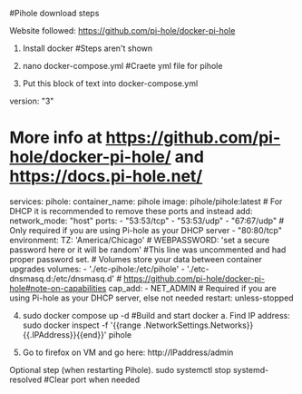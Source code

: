 #Pihole download steps

Website followed: https://github.com/pi-hole/docker-pi-hole

1. Install docker #Steps aren't shown

2. nano docker-compose.yml #Craete yml file for pihole


3. Put this block of text into docker-compose.yml

version: "3"

# More info at https://github.com/pi-hole/docker-pi-hole/ and https://docs.pi-hole.net/
services:
  pihole:
    container_name: pihole
    image: pihole/pihole:latest
    # For DHCP it is recommended to remove these ports and instead add: network_mode: "host"
    ports:
      - "53:53/tcp"
      - "53:53/udp"
      - "67:67/udp" # Only required if you are using Pi-hole as your DHCP server
      - "80:80/tcp"
    environment:
      TZ: 'America/Chicago'
      # WEBPASSWORD: 'set a secure password here or it will be random' #This line was uncommented and had proper password set.
    # Volumes store your data between container upgrades
    volumes:
      - './etc-pihole:/etc/pihole'
      - './etc-dnsmasq.d:/etc/dnsmasq.d'
    #   https://github.com/pi-hole/docker-pi-hole#note-on-capabilities
    cap_add:
      - NET_ADMIN # Required if you are using Pi-hole as your DHCP server, else not needed
    restart: unless-stopped

4. sudo docker compose up -d #Build and start docker
a. Find IP address: sudo docker inspect -f '{{range .NetworkSettings.Networks}}{{.IPAddress}}{{end}}' pihole

5. Go to firefox on VM and go here:
http://IPaddress/admin

Optional step (when restarting Pihole). 
sudo systemctl stop systemd-resolved #Clear port when needed
